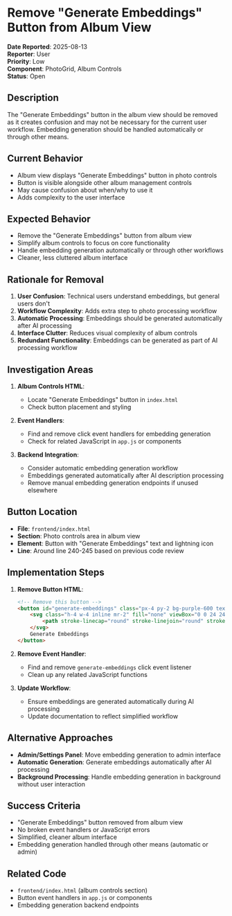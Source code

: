 # Remove "Generate Embeddings" Button from Album View

**Date Reported**: 2025-08-13  
**Reporter**: User  
**Priority**: Low  
**Component**: PhotoGrid, Album Controls  
**Status**: Open  

## Description
The "Generate Embeddings" button in the album view should be removed as it creates confusion and may not be necessary for the current user workflow. Embedding generation should be handled automatically or through other means.

## Current Behavior
- Album view displays "Generate Embeddings" button in photo controls
- Button is visible alongside other album management controls
- May cause confusion about when/why to use it
- Adds complexity to the user interface

## Expected Behavior
- Remove the "Generate Embeddings" button from album view
- Simplify album controls to focus on core functionality
- Handle embedding generation automatically or through other workflows
- Cleaner, less cluttered album interface

## Rationale for Removal
1. **User Confusion**: Technical users understand embeddings, but general users don't
2. **Workflow Complexity**: Adds extra step to photo processing workflow
3. **Automatic Processing**: Embeddings should be generated automatically after AI processing
4. **Interface Clutter**: Reduces visual complexity of album controls
5. **Redundant Functionality**: Embeddings can be generated as part of AI processing workflow

## Investigation Areas
1. **Album Controls HTML**:
   - Locate "Generate Embeddings" button in `index.html`
   - Check button placement and styling

2. **Event Handlers**:
   - Find and remove click event handlers for embedding generation
   - Check for related JavaScript in `app.js` or components

3. **Backend Integration**:
   - Consider automatic embedding generation workflow
   - Embeddings generated automatically after AI description processing
   - Remove manual embedding generation endpoints if unused elsewhere

## Button Location
- **File**: `frontend/index.html` 
- **Section**: Photo controls area in album view
- **Element**: Button with "Generate Embeddings" text and lightning icon
- **Line**: Around line 240-245 based on previous code review

## Implementation Steps
1. **Remove Button HTML**:
   ```html
   <!-- Remove this button -->
   <button id="generate-embeddings" class="px-4 py-2 bg-purple-600 text-white rounded-md hover:bg-purple-700 disabled:opacity-50" title="Generate CLIP embeddings for photos that have descriptions but no embeddings">
       <svg class="h-4 w-4 inline mr-2" fill="none" viewBox="0 0 24 24" stroke="currentColor">
           <path stroke-linecap="round" stroke-linejoin="round" stroke-width="2" d="M13 10V3L4 14h7v7l9-11h-7z"/>
       </svg>
       Generate Embeddings
   </button>
   ```

2. **Remove Event Handler**:
   - Find and remove `generate-embeddings` click event listener
   - Clean up any related JavaScript functions

3. **Update Workflow**:
   - Ensure embeddings are generated automatically during AI processing
   - Update documentation to reflect simplified workflow

## Alternative Approaches
- **Admin/Settings Panel**: Move embedding generation to admin interface
- **Automatic Generation**: Generate embeddings automatically after AI processing
- **Background Processing**: Handle embedding generation in background without user interaction

## Success Criteria
- "Generate Embeddings" button removed from album view
- No broken event handlers or JavaScript errors
- Simplified, cleaner album interface
- Embedding generation handled through other means (automatic or admin)

## Related Code
- `frontend/index.html` (album controls section)
- Button event handlers in `app.js` or components
- Embedding generation backend endpoints
